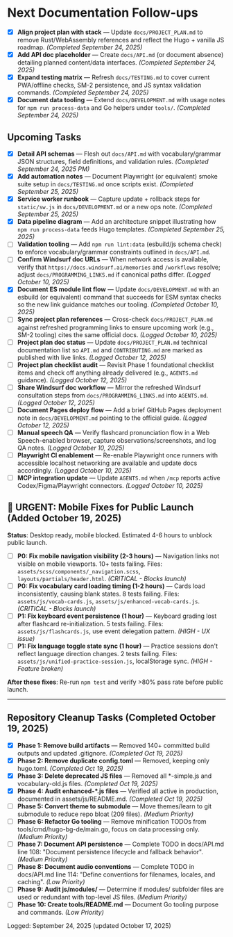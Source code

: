 # Next Documentation Follow-ups

- [x] **Align project plan with stack** — Update `docs/PROJECT_PLAN.md` to remove Rust/WebAssembly references and reflect the Hugo + vanilla JS roadmap. *(Completed September 24, 2025)*
- [x] **Add API doc placeholder** — Create `docs/API.md` (or document absence) detailing planned content/data interfaces. *(Completed September 24, 2025)*
- [x] **Expand testing matrix** — Refresh `docs/TESTING.md` to cover current PWA/offline checks, SM-2 persistence, and JS syntax validation commands. *(Completed September 24, 2025)*
- [x] **Document data tooling** — Extend `docs/DEVELOPMENT.md` with usage notes for `npm run process-data` and Go helpers under `tools/`. *(Completed September 24, 2025)*

## Upcoming Tasks

- [x] **Detail API schemas** — Flesh out `docs/API.md` with vocabulary/grammar JSON structures, field definitions, and validation rules. *(Completed September 24, 2025 PM)*
- [x] **Add automation notes** — Document Playwright (or equivalent) smoke suite setup in `docs/TESTING.md` once scripts exist. *(Completed September 25, 2025)*
- [x] **Service worker runbook** — Capture update + rollback steps for `static/sw.js` in `docs/DEVELOPMENT.md` or a new ops note. *(Completed September 25, 2025)*
- [x] **Data pipeline diagram** — Add an architecture snippet illustrating how `npm run process-data` feeds Hugo templates. *(Completed September 25, 2025)*
- [ ] **Validation tooling** — Add `npm run lint:data` (esbuild/js schema check) to enforce vocabulary/grammar constraints outlined in `docs/API.md`.
- [ ] **Confirm Windsurf doc URLs** — When network access is available, verify that `https://docs.windsurf.ai/memories` and `/workflows` resolve; adjust `docs/PROGRAMMING_LINKS.md` if canonical paths differ. *(Logged October 10, 2025)*
- [x] **Document ES module lint flow** — Update `docs/DEVELOPMENT.md` with an esbuild (or equivalent) command that succeeds for ESM syntax checks so the new link guidance matches our tooling. *(Completed October 10, 2025)*
- [ ] **Sync project plan references** — Cross-check `docs/PROJECT_PLAN.md` against refreshed programming links to ensure upcoming work (e.g., SM-2 tooling) cites the same official docs. *(Logged October 10, 2025)*
- [ ] **Project plan doc status** — Update `docs/PROJECT_PLAN.md` technical documentation list so `API.md` and `CONTRIBUTING.md` are marked as published with live links. *(Logged October 12, 2025)*
- [ ] **Project plan checklist audit** — Revisit Phase 1 foundational checklist items and check off anything already delivered (e.g., `AGENTS.md` guidance). *(Logged October 12, 2025)*
- [ ] **Share Windsurf doc workflow** — Mirror the refreshed Windsurf consultation steps from `docs/PROGRAMMING_LINKS.md` into `AGENTS.md`. *(Logged October 12, 2025)*
- [ ] **Document Pages deploy flow** — Add a brief GitHub Pages deployment note in `docs/DEVELOPMENT.md` pointing to the official guide. *(Logged October 12, 2025)*
- [ ] **Manual speech QA** — Verify flashcard pronunciation flow in a Web Speech-enabled browser, capture observations/screenshots, and log QA notes. *(Logged October 10, 2025)*
- [ ] **Playwright CI enablement** — Re-enable Playwright once runners with accessible localhost networking are available and update docs accordingly. *(Logged October 10, 2025)*
- [ ] **MCP integration update** — Update `AGENTS.md` when `/mcp` reports active Codex/Figma/Playwright connectors. *(Logged October 10, 2025)*

## 🚨 URGENT: Mobile Fixes for Public Launch (Added October 19, 2025)

**Status**: Desktop ready, mobile blocked. Estimated 4-6 hours to unblock public launch.

- [ ] **P0: Fix mobile navigation visibility (2-3 hours)** — Navigation links not visible on mobile viewports. 10+ tests failing. Files: `assets/scss/components/_navigation.scss`, `layouts/partials/header.html`. *(CRITICAL - Blocks launch)*
- [ ] **P0: Fix vocabulary card loading timing (1-2 hours)** — Cards load inconsistently, causing blank states. 8 tests failing. Files: `assets/js/vocab-cards.js`, `assets/js/enhanced-vocab-cards.js`. *(CRITICAL - Blocks launch)*
- [ ] **P1: Fix keyboard event persistence (1 hour)** — Keyboard grading lost after flashcard re-initialization. 5 tests failing. Files: `assets/js/flashcards.js`, use event delegation pattern. *(HIGH - UX issue)*
- [ ] **P1: Fix language toggle state sync (1 hour)** — Practice sessions don't reflect language direction changes. 2 tests failing. Files: `assets/js/unified-practice-session.js`, localStorage sync. *(HIGH - Feature broken)*

**After these fixes**: Re-run `npm test` and verify >80% pass rate before public launch.

---

## Repository Cleanup Tasks (Completed October 19, 2025)

- [x] **Phase 1: Remove build artifacts** — Removed 140+ committed build outputs and updated .gitignore. *(Completed Oct 19, 2025)*
- [x] **Phase 2: Remove duplicate config.toml** — Removed, keeping only hugo.toml. *(Completed Oct 19, 2025)*
- [x] **Phase 3: Delete deprecated JS files** — Removed all *-simple.js and vocabulary-old.js files. *(Completed Oct 19, 2025)*
- [x] **Phase 4: Audit enhanced-*.js files** — Verified all active in production, documented in assets/js/README.md. *(Completed Oct 19, 2025)*
- [ ] **Phase 5: Convert theme to submodule** — Move themes/learn to git submodule to reduce repo bloat (209 files). *(Medium Priority)*
- [ ] **Phase 6: Refactor Go tooling** — Remove minification TODOs from tools/cmd/hugo-bg-de/main.go, focus on data processing only. *(Medium Priority)*
- [ ] **Phase 7: Document API persistence** — Complete TODO in docs/API.md line 108: "Document persistence lifecycle and fallback behavior". *(Medium Priority)*
- [ ] **Phase 8: Document audio conventions** — Complete TODO in docs/API.md line 114: "Define conventions for filenames, locales, and caching". *(Low Priority)*
- [ ] **Phase 9: Audit js/modules/** — Determine if modules/ subfolder files are used or redundant with top-level JS files. *(Medium Priority)*
- [ ] **Phase 10: Create tools/README.md** — Document Go tooling purpose and commands. *(Low Priority)*

Logged: September 24, 2025 (updated October 17, 2025)
